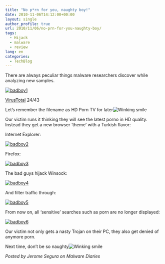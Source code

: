 ```yaml
---
title: "No p*rn for you, naughty boy!"
date: 2010-11-06T14:12:00+00:00
layout: single
author_profile: true
url: 2010/11/06/no-prn-for-you-naughty-boy/
tags:
  - Hijack
  - malware
  - review
lang: en
categories: 
  - TechBlog
---
```

There are always peculiar things malware researchers discover while analyzing new samples.

[![badboy1](http://lh5.ggpht.com/_vaUVXcmC3OI/TNVa3Ib79bI/AAAAAAAADD4/qTMyX6wh9xA/badboy1_thumb.png?imgmax=800 "badboy1")](http://lh5.ggpht.com/_vaUVXcmC3OI/TNVa1mRBGwI/AAAAAAAADD0/SKdAYQrSb8E/s1600-h/badboy1%5B2%5D.png)

[VirusTotal](http://www.virustotal.com/file-scan/report.html?id=ede47b72be4490b4a517758d08ea927cacf034ca6d450c4c8c9328484a6cac36-1289002554) 24/43

Let’s remember the filename as HD Porn TV for later![Winking smile](http://lh6.ggpht.com/_vaUVXcmC3OI/TNVa4eWjpfI/AAAAAAAADD8/31dz-B5aUKY/wlEmoticon-winkingsmile%5B2%5D.png?imgmax=800) 

Our victim runs it thinking they will see the latest porno in HD quality. Instead they get a new browser ‘theme’ with a Turkish flavor:

Internet Explorer:

[![badboy2](http://lh3.ggpht.com/_vaUVXcmC3OI/TNVa-adEbXI/AAAAAAAADEE/k_dBW7IrDAI/badboy2_thumb.png?imgmax=800 "badboy2")](http://lh3.ggpht.com/_vaUVXcmC3OI/TNVa78EOgmI/AAAAAAAADEA/7qkqPD3l5R4/s1600-h/badboy2%5B2%5D.png)

Firefox:

[![badboy3](http://lh3.ggpht.com/_vaUVXcmC3OI/TNVbGLRJuII/AAAAAAAADEM/7CUDaPkl4pA/badboy3_thumb.png?imgmax=800 "badboy3")](http://lh4.ggpht.com/_vaUVXcmC3OI/TNVbDWgVNAI/AAAAAAAADEI/fUmZrCMwGOU/s1600-h/badboy3%5B2%5D.png)

The bad guys hijack Winsock:

[![badboy4](http://lh6.ggpht.com/_vaUVXcmC3OI/TNVbJhQeGMI/AAAAAAAADEU/s8wDx0TI4sI/badboy4_thumb.png?imgmax=800 "badboy4")](http://lh6.ggpht.com/_vaUVXcmC3OI/TNVbH8S1rSI/AAAAAAAADEQ/NJUoqbwlVhU/s1600-h/badboy4%5B2%5D.png)

And filter traffic through:

[![badboy5](http://lh5.ggpht.com/_vaUVXcmC3OI/TNVbM-KcBHI/AAAAAAAADEc/I13BR1Lf9K4/badboy5_thumb.png?imgmax=800 "badboy5")](http://lh5.ggpht.com/_vaUVXcmC3OI/TNVbKhHxmAI/AAAAAAAADEY/eeXE3jNoD1A/s1600-h/badboy5%5B2%5D.png)

From now on, all ‘sensitive’ searches such as porn are no longer displayed:

[![badboy6](http://lh4.ggpht.com/_vaUVXcmC3OI/TNVbQWjpnjI/AAAAAAAADEk/wVoEAzo8rz8/badboy6_thumb.png?imgmax=800 "badboy6")](http://lh6.ggpht.com/_vaUVXcmC3OI/TNVbOhUSA9I/AAAAAAAADEg/EqJop0_5G4Y/s1600-h/badboy6%5B2%5D.png)

Our victim not only gets a nasty Trojan on their PC, they also get denied of anymore porn.

Next time, don’t be so naughty![Winking smile](http://lh6.ggpht.com/_vaUVXcmC3OI/TNVa4eWjpfI/AAAAAAAADD8/31dz-B5aUKY/wlEmoticon-winkingsmile%5B2%5D.png?imgmax=800) 

_Posted by Jerome Segura on Malware Diaries_